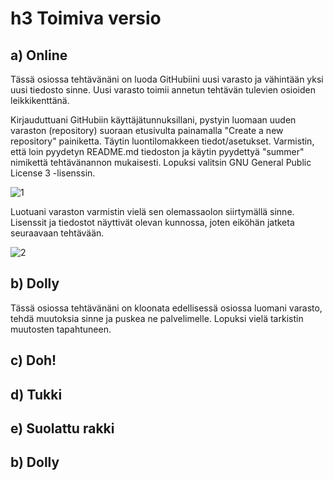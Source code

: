 # h3 Toimiva versio

## a) Online

Tässä osiossa tehtävänäni on luoda GitHubiini uusi varasto ja vähintään yksi uusi tiedosto sinne. Uusi varasto toimii annetun tehtävän tulevien osioiden leikkikenttänä.

Kirjauduttuani GitHubiin käyttäjätunnuksillani, pystyin luomaan uuden varaston (repository) suoraan etusivulta painamalla "Create a new repository" painiketta. Täytin luontilomakkeen tiedot/asetukset. Varmistin, että loin pyydetyn README.md tiedoston ja käytin pyydettyä "summer" nimikettä tehtävänannon mukaisesti. Lopuksi valitsin GNU General Public License 3 -lisenssin.

![1](https://github.com/RonSkogberg/palvelinten_hallinta_2024/assets/148875466/958e4455-ad06-4181-b974-7aa4c146879c)

Luotuani varaston varmistin vielä sen olemassaolon siirtymällä sinne. Lisenssit ja tiedostot näyttivät olevan kunnossa, joten eiköhän jatketa seuraavaan tehtävään.

![2](https://github.com/RonSkogberg/palvelinten_hallinta_2024/assets/148875466/eddb6323-6df2-4764-8645-4c83bbba4b5b)

## b) Dolly

Tässä osiossa tehtävänäni on kloonata edellisessä osiossa luomani varasto, tehdä muutoksia sinne ja puskea ne palvelimelle. Lopuksi vielä tarkistin muutosten tapahtuneen.

## c) Doh!

## d) Tukki

## e) Suolattu rakki

## b) Dolly
